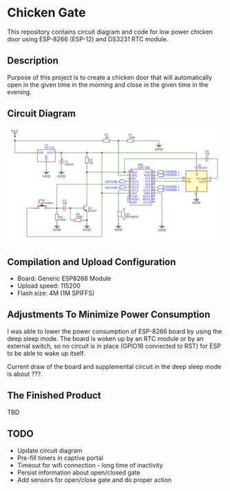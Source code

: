 # Chicken Gate

This repository contains circuit diagram and code for low power chicken door using
ESP-8266 (ESP-12) and DS3231 RTC module.

## Description

Purpose of this project is to create a chicken door that will automatically open in the
given time in the morning and close in the given time in the evening.

## Circuit Diagram

![](circuit_diagram/diagram_image.png)

## Compilation and Upload Configuration

* Board: Generic ESP8266 Module
* Upload speed: 115200
* Flash size: 4M (1M SPIFFS)

## Adjustments To Minimize Power Consumption

I was able to lower the power consumption of ESP-8266 board by using the deep sleep mode.
The board is woken up by an RTC module or by an external switch, so no circuit is in place
(GPIO16 connected to RST) for ESP to be able to wake up itself.

Current draw of the board and supplemental circuit in the deep sleep mode is about ???.

## The Finished Product

TBD

## TODO

* Update circuit diagram
* Pre-fill timers in captive portal
* Timeout for wifi connection - long time of inactivity
* Persist information about open/closed gate
* Add sensors for open/close gate and do proper action